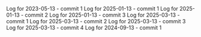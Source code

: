Log for 2023-05-13 - commit 1
Log for 2025-01-13 - commit 1
Log for 2025-01-13 - commit 2
Log for 2025-01-13 - commit 3
Log for 2025-03-13 - commit 1
Log for 2025-03-13 - commit 2
Log for 2025-03-13 - commit 3
Log for 2025-03-13 - commit 4
Log for 2024-09-13 - commit 1
